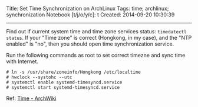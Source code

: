 Title: Set Time Synchronization on ArchLinux
Tags: time; archlinux; synchronization
Notebook [t/j/o/y/c]: t
Created: 2014-09-20 10:30:39

------

Find out if current system time and time zone services status: `timedatectl status`.
If your "Time zone" is correct (Hongkong, in my case), and the "NTP enabled" is "no", then you should open time synchronization service.

Run the following commands as root to set correct timezne and sync time with Internet.

```
# ln -s /usr/share/zoneinfo/Hongkong /etc/localtime
# hwclock --systohc --utc
# systemctl enable systemd-timesyncd.service
# systemctl start systemd-timesyncd.service 
```

Ref: [Time - ArchWiki](https://wiki.archlinux.org/index.php/Time)
